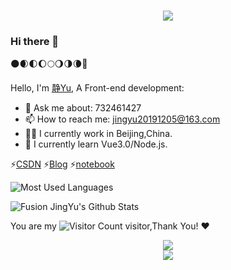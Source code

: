 
<h1 align="center"> <img src="https://readme-typing-svg.herokuapp.com/?lines=欢迎来到静Yu的GitHub首页!&center=true&size=27"></h1>

### Hi there 👋
🌑🌒🌓🌔🌕🌖🌗🌘🌚
<!--
**JingYu1205/JingYu1205** is a ✨ _special_ ✨ repository because its `README.md` (this file) appears on your GitHub profile.

Here are some ideas to get you started:

- 🔭 I’m currently working on ...
- 🌱 I’m currently learning ...
- 👯 I’m looking to collaborate on ...
- 🤔 I’m looking for help with ...
- 💬 Ask me about ...
- 📫 How to reach me: ...
- 😄 Pronouns: ...
- ⚡ Fun fact: ...
-->
Hello, I'm [静Yu](https://jingyu1205.github.io/), A Front-end development:
- 💬 Ask me about: 732461427
- 📫 How to reach me: jingyu20191205@163.com
- 👨‍💼 I currently work in Beijing,China.
- 🏴󠁧󠁢󠁥󠁮󠁧󠁿 I currently learn Vue3.0/Node.js.

⚡[CSDN](https://blog.csdn.net/qq_46285118)
⚡[Blog](https://jingyu1205.github.io/)
⚡[notebook](https://jingyu1205.github.io/docute-blog/#/)

![Most Used Languages](https://github-readme-stats.vercel.app/api/top-langs/?username=JingYu1205&theme=dark&layout=compact)

![Fusion JingYu's Github Stats](https://github-readme-stats.vercel.app/api?username=JingYu1205&show_icons=true&title_color=fff&icon_color=79ff97&text_color=9f9f9f&bg_color=151515)

You are my ![Visitor Count](https://profile-counter.glitch.me/wisdom-zhe/count.svg) visitor,Thank You! :heart:

<div align="center"> <img src="https://github-profile-trophy.vercel.app/?username=jingyu1205" /> </div>

<div align="center"> <img src="https://github-readme-streak-stats.herokuapp.com/?user=jingyu1205" /> </div>




